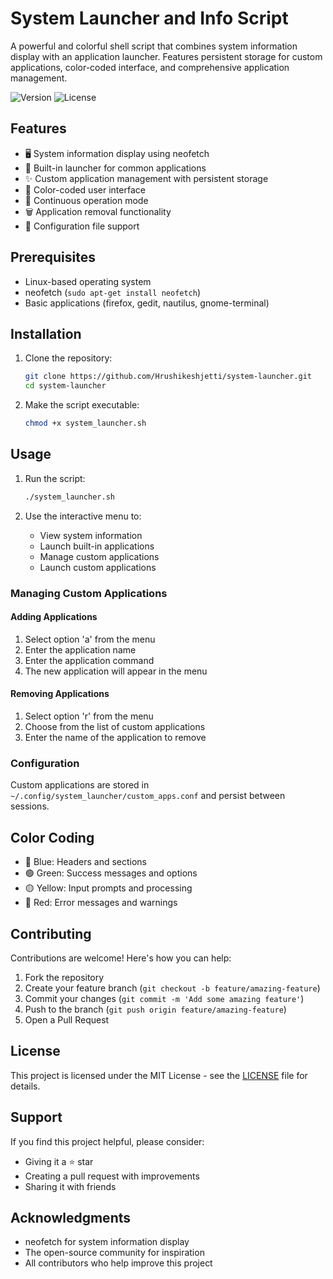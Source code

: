 # System Launcher and Info Script

A powerful and colorful shell script that combines system information display with an application launcher. Features persistent storage for custom applications, color-coded interface, and comprehensive application management.

![Version](https://img.shields.io/badge/version-1.0.0-blue.svg)
![License](https://img.shields.io/badge/license-MIT-green.svg)

## Features

- 🖥️ System information display using neofetch
- 🚀 Built-in launcher for common applications
- ✨ Custom application management with persistent storage
- 🎨 Color-coded user interface
- 🔄 Continuous operation mode
- 🗑️ Application removal functionality
- 💾 Configuration file support

## Prerequisites

- Linux-based operating system
- neofetch (`sudo apt-get install neofetch`)
- Basic applications (firefox, gedit, nautilus, gnome-terminal)

## Installation

1. Clone the repository:
   ```bash
   git clone https://github.com/Hrushikeshjetti/system-launcher.git
   cd system-launcher
   ```

2. Make the script executable:
   ```bash
   chmod +x system_launcher.sh
   ```

## Usage

1. Run the script:
   ```bash
   ./system_launcher.sh
   ```

2. Use the interactive menu to:
   - View system information
   - Launch built-in applications
   - Manage custom applications
   - Launch custom applications

### Managing Custom Applications

#### Adding Applications
1. Select option 'a' from the menu
2. Enter the application name
3. Enter the application command
4. The new application will appear in the menu

#### Removing Applications
1. Select option 'r' from the menu
2. Choose from the list of custom applications
3. Enter the name of the application to remove

### Configuration

Custom applications are stored in `~/.config/system_launcher/custom_apps.conf` and persist between sessions.

## Color Coding

- 🔵 Blue: Headers and sections
- 🟢 Green: Success messages and options
- 🟡 Yellow: Input prompts and processing
- 🔴 Red: Error messages and warnings

## Contributing

Contributions are welcome! Here's how you can help:

1. Fork the repository
2. Create your feature branch (`git checkout -b feature/amazing-feature`)
3. Commit your changes (`git commit -m 'Add some amazing feature'`)
4. Push to the branch (`git push origin feature/amazing-feature`)
5. Open a Pull Request

## License

This project is licensed under the MIT License - see the [LICENSE](LICENSE) file for details.

## Support

If you find this project helpful, please consider:
- Giving it a ⭐ star
- Creating a pull request with improvements
- Sharing it with friends

## Acknowledgments

- neofetch for system information display
- The open-source community for inspiration
- All contributors who help improve this project

